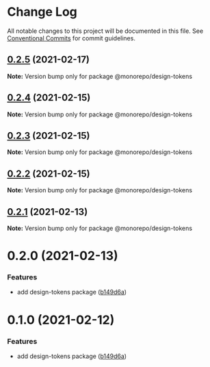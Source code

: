 # Change Log

All notable changes to this project will be documented in this file.
See [Conventional Commits](https://conventionalcommits.org) for commit guidelines.

## [0.2.5](https://github.com/emunhoz/find-movies/compare/@monorepo/design-tokens@0.2.4...@monorepo/design-tokens@0.2.5) (2021-02-17)

**Note:** Version bump only for package @monorepo/design-tokens





## [0.2.4](https://github.com/emunhoz/find-movies/compare/@monorepo/design-tokens@0.2.3...@monorepo/design-tokens@0.2.4) (2021-02-15)

**Note:** Version bump only for package @monorepo/design-tokens





## [0.2.3](https://github.com/emunhoz/find-movies/compare/@monorepo/design-tokens@0.2.2...@monorepo/design-tokens@0.2.3) (2021-02-15)

**Note:** Version bump only for package @monorepo/design-tokens





## [0.2.2](https://github.com/emunhoz/find-movies/compare/@monorepo/design-tokens@0.2.1...@monorepo/design-tokens@0.2.2) (2021-02-15)

**Note:** Version bump only for package @monorepo/design-tokens





## [0.2.1](https://github.com/emunhoz/find-movies/compare/@monorepo/design-tokens@0.2.0...@monorepo/design-tokens@0.2.1) (2021-02-13)

**Note:** Version bump only for package @monorepo/design-tokens





# 0.2.0 (2021-02-13)


### Features

* add design-tokens package ([b149d6a](https://github.com/emunhoz/find-movies/commit/b149d6afb423008621eb0cba50506c0157e95efc))





# 0.1.0 (2021-02-12)


### Features

* add design-tokens package ([b149d6a](https://github.com/emunhoz/monorepo-boilerplate/commit/b149d6afb423008621eb0cba50506c0157e95efc))

